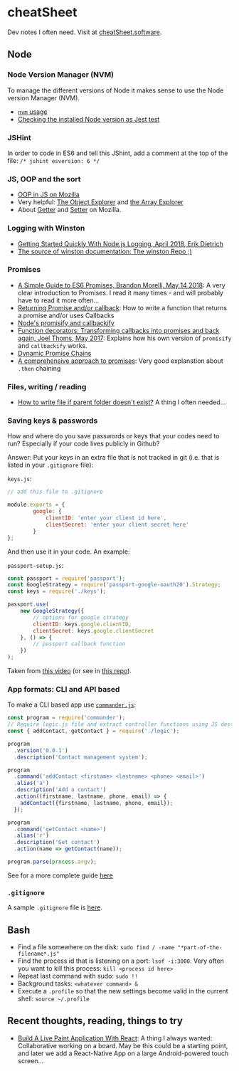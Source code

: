 # cheatSheet

Dev notes I often need. Visit at [cheatSheet.software](http://cheatsheet.software).

## Node

### Node Version Manager (NVM)

To manage the different versions of Node it makes sense to use the Node version Manager (NVM). 

* [`nvm` usage](https://github.com/creationix/nvm#usage)
* [Checking the installed Node version as Jest test](https://gitlab.com/tillg/scrapeMachine/blob/master/test.js)


### JSHint

In order to code in ES6 and tell this JShint, add a comment at the top of the file: `/* jshint esversion: 6 */` 

### JS, OOP and the sort

* [OOP in JS on Mozilla](https://developer.mozilla.org/en-US/docs/Learn/JavaScript/Objects/Object-oriented_JS)
* Very helpful: [The Object Explorer](https://sdras.github.io/object-explorer/) and [the Array Explorer](https://sdras.github.io/array-explorer/)
* About [Getter](https://developer.mozilla.org/en-US/docs/Web/JavaScript/Reference/Functions/get) and [Setter](https://developer.mozilla.org/en-US/docs/Web/JavaScript/Reference/Functions/set) on Mozilla.

### Logging with Winston

* [Getting Started Quickly With Node.js Logging, April 2018, Erik Dietrich](https://blog.scalyr.com/2018/04/getting-started-quickly-node-js-logging/)
* [The source of winston documentation: The winston Repo ;)](https://github.com/winstonjs/winston)

### Promises

* [A Simple Guide to ES6 Promises, Brandon Morelli, May 14 2018](https://codeburst.io/a-simple-guide-to-es6-promises-d71bacd2e13a): A very clear introduction to Promises. I read it many times - and will probably have to read it more often...
* [Returning Promise and/or callback](https://stackoverflow.com/questions/36837963/javascript-return-promise-and-or-call-callback): How to write a function that returns a promise and/or uses Callbacks
* [Node's promisify and callbackify](https://medium.com/trabe/understanding-nodes-promisify-and-callbackify-d2b04efde0e0)
* [Function decorators: Transforming callbacks into promises and back again, Joel Thoms, May 2017](https://hackernoon.com/transforming-callbacks-into-promises-and-back-again-e274c7cf7293): Explains how his own version of `promisify` and `callbackify` works.
* [Dynamic Promise Chains](http://hellote.com/dynamic-promise-chains/)
* [A comprehensive approach to promises](https://codeburst.io/playing-with-javascript-promises-a-comprehensive-approach-25ab752c78c3): Very good explanation about `.then` chaining

### Files, writing / reading

* [How to write file if parent folder doesn't exist?](https://stackoverflow.com/questions/16316330/how-to-write-file-if-parent-folder-doesnt-exist) A thing I often needed...

### Saving keys & passwords

How and where do you save passwords or keys that your codes need to run? Especially if your code lives publicly in Github?

Answer: Put your keys in an extra file that is not tracked in git (i.e. that is listed in your `.gitignore` file):

`keys.js`:
```javascript
// add this file to .gitignore

module.exports = {
        google: {
            clientID: 'enter your client id here',
            clientSecret: 'enter your client secret here'
        }
};
```

And then use it in your code. An example:

`passport-setup.js`:
```javascript
const passport = require('passport');
const GoogleStrategy = require('passport-google-oauth20').Strategy;
const keys = require('./keys');

passport.use(
    new GoogleStrategy({
        // options for google strategy
        clientID: keys.google.clientID,
        clientSecret: keys.google.clientSecret
    }, () => {
        // passport callback function
    })
);
```
Taken from [this video](https://www.youtube.com/watch?v=7udDtgLs0ss&list=PL4cUxeGkcC9jdm7QX143aMLAqyM-jTZ2x&index=7) (or see in [this repo](https://github.com/iamshaunjp/oauth-playlist/tree/lesson-7/config)).

### App formats: CLI and API based

To make a CLI based app use [`commander.js`](https://github.com/tj/commander.js/): 
```javascript
const program = require('commander');
// Require logic.js file and extract controller functions using JS destructuring assignment
const { addContact, getContact } = require('./logic');

program
  .version('0.0.1')
  .description('Contact management system');

program
  .command('addContact <firstame> <lastname> <phone> <email>')
  .alias('a')
  .description('Add a contact')
  .action((firstname, lastname, phone, email) => {
    addContact({firstname, lastname, phone, email});
  });

program
  .command('getContact <name>')
  .alias('r')
  .description('Get contact')
  .action(name => getContact(name));

program.parse(process.argv);
```

See for a more complete guide [here](https://scotch-io.cdn.ampproject.org/v/s/scotch.io/amp/tutorials/build-an-interactive-command-line-application-with-nodejs?amp_js_v=0.1&usqp=mq331AQGCAEoATgB#origin=https%3A%2F%2Fwww.google.com.vn&prerenderSize=1&visibilityState=prerender&paddingTop=54&p2r=0&horizontalScrolling=0&csi=1&aoh=15312707752711&viewerUrl=https%3A%2F%2Fwww.google.com.vn%2Famp%2Fs%2Fscotch.io%2Famp%2Ftutorials%2Fbuild-an-interactive-command-line-application-with-nodejs)

### `.gitignore`

A sample `.gitignore` file is [here](dot.gitignore).

## Bash

* Find a file somewhere on the disk: `sudo find / -name "*part-of-the-filename*.js"`
* Find the process id that is listening on a port: `lsof -i:3000`. Very often you want to kill this process: `kill <process id here>`
* Repeat last command with sudo: `sudo !!`
* Background tasks: `<whatever command> &`
* Execute a `.profile` so that the new settings become valid in the current shell: `source ~/.profile`

## Recent thoughts, reading, things to try

* [Build A Live Paint Application With React](https://codeburst.io/build-a-live-paint-application-with-react-ed534b403706): A thing I always wanted: Collaborative working on a board. May be this could be a starting point, and later we add a React-Native App on a large Android-powered touch screen...
